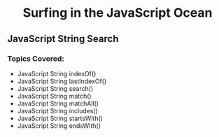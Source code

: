 <h1 align= "center">Surfing in the JavaScript Ocean</h1>

## JavaScript String Search

### Topics Covered:

- JavaScript String indexOf()
- JavaScript String lastIndexOf()
- JavaScript String search()
- JavaScript String match()
- JavaScript String matchAll()
- JavaScript String includes()
- JavaScript String startsWith()
- JavaScript String endsWith()
